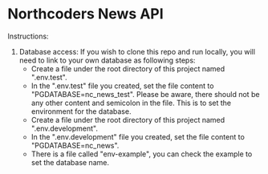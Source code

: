 # Northcoders News API

Instructions:
1. Database access: If you wish to clone this repo and run locally, you will need to link to your own database as following steps:
    - Create a file under the root directory of this project named ".env.test".
    - In the ".env.test" file you created, set the file content to "PGDATABASE=nc_news_test". Please be aware, there should not be any other content and semicolon in the file. This is to set the environment for the database.
    - Create a file under the root directory of this project named ".env.development".
    - In the ".env.development" file you created, set the file content to "PGDATABASE=nc_news".
    - There is a file called "env-example", you can check the example to set the database name.
    